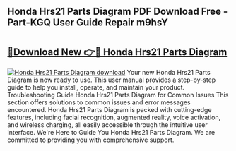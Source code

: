 ## Honda Hrs21 Parts Diagram PDF Download Free - Part-KGQ User Guide Repair m9hsY

# <h2><a href="http://dfnlgta.blite.top/?on=Honda+Hrs21+Parts+Diagram">🔗Download New 👉🔴 Honda Hrs21 Parts Diagram</a></h2>

[![Honda Hrs21 Parts Diagram download](https://i.imgur.com/lujVjoI.png)](http://dfnlgta.blite.top/?on=Honda+Hrs21+Parts+Diagram)
Your new Honda Hrs21 Parts Diagram is now ready to use. This user manual provides a step-by-step guide to help you install, operate, and maintain your product. Troubleshooting Guide Honda Hrs21 Parts Diagram for Common Issues This section offers solutions to common issues and error messages encountered. Honda Hrs21 Parts Diagram is packed with cutting-edge features, including facial recognition, augmented reality, voice activation, and wireless charging, all easily accessible through the intuitive user interface. We're Here to Guide You Honda Hrs21 Parts Diagram. We are committed to providing you with comprehensive support.
